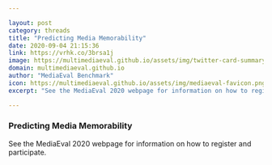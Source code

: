 ```yaml
---

layout: post
category: threads
title: "Predicting Media Memorability"
date: 2020-09-04 21:15:36
link: https://vrhk.co/3brsa1j
image: https://multimediaeval.github.io/assets/img/twitter-card-summary.png
domain: multimediaeval.github.io
author: "MediaEval Benchmark"
icon: https://multimediaeval.github.io/assets/img/mediaeval-favicon.png
excerpt: "See the MediaEval 2020 webpage for information on how to register and participate."

---
```


### Predicting Media Memorability

See the MediaEval 2020 webpage for information on how to register and participate.